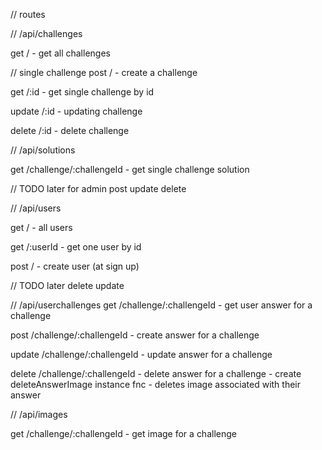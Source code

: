 
// routes

// /api/challenges

get / - get all challenges

// single challenge
post / - create a challenge

get /:id - get single challenge by id

update /:id - updating challenge

delete /:id - delete challenge

// /api/solutions

get /challenge/:challengeId - get single challenge solution

// TODO later for admin
post 
update
delete

// /api/users

get / - all users

get /:userId - get one user by id

post / - create user (at sign up)

// TODO later
delete
update

// /api/userchallenges
get /challenge/:challengeId - get user answer for a challenge

post /challenge/:challengeId - create answer for a challenge

update /challenge/:challengeId - update answer for a challenge

delete /challenge/:challengeId - delete answer for a challenge
	- create deleteAnswerImage instance fnc - deletes image associated with their answer


// /api/images

get /challenge/:challengeId - get image for a challenge
